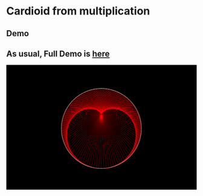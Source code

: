 # Cardioid from multiplication 

## Demo 

## As usual, Full Demo is [here](https://www.youtube.com/watch?v=IBW-aFRVAnY&ab_channel=rickshawty) 

![](https://github.com/rick-n-shawty/multiplicationCardioid/blob/main/photo.png)